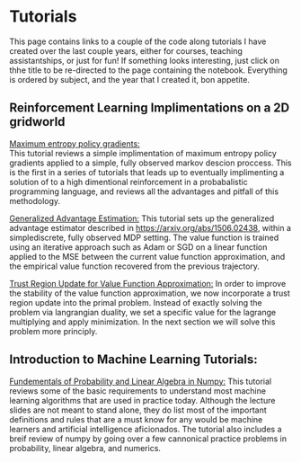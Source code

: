 # Tutorials
This page contains links to a couple of the code along tutorials I have created over the last couple years, either for courses, teaching assistantships, or just for fun! If something looks interesting, just click on thhe title to be re-directed to the page containing the notebook. Everything is ordered by subject, and the year that I created it, bon appetite.

## Reinforcement Learning Implimentations on a 2D gridworld

[Maximum entropy policy gradients:](https://github.com/WilderLavington/WilderLavington.github.io/blob/master/tutorial/Maximum_Entropy_Policy_Gradients/Maximum_Entropy_Policy_Gradients.md)   
 This tutorial reviews a simple implimentation of maximum entropy policy gradients applied to a simple, fully observed markov descion proccess. This is the first in a series of tutorials that leads up to eventually implimenting a solution of to a high dimentional reinforcement in a probabalistic programming language, and reviews all the advantages and pitfall of this methodology.

[Generalized Advantage Estimation:](https://github.com/WilderLavington/WilderLavington.github.io/blob/master/tutorial/Generalized%20Advantage%20Estimation/Generalized%20Advantage%20Estimation.md)
 This tutorial sets up the generalized advantage estimator described in https://arxiv.org/abs/1506.02438, within a simplediscrete, fully observed MDP setting. The value function is trained using an iterative approach such as Adam or SGD on a linear function applied to the MSE between the current value function approximation, and the empirical value function recovered from the previous trajectory. 

[Trust Region Update for Value Function Approximation:](https://github.com/WilderLavington/WilderLavington.github.io/blob/master/tutorial/Trust%20Region%20Updates%20for%20Generalized%20Advantage%20Estimation/Trust%20Region%20Updates%20for%20Generalized%20Advantage%20Estimation.md)
 In order to improve the stability of the value function approximation, we now incorporate a trust region update into the primal problem. Instead of exactly solving the problem via langrangian duality, we set a specific value for the lagrange multiplying and apply minimization. In the next section we will solve this problem more principly.

## Introduction to Machine Learning Tutorials:

[Fundementals of Probability and Linear Algebra in Numpy:](https://github.com/WilderLavington/WilderLavington.github.io/tree/master/tutorial/Intro%20To%20Machine%20Learning%20Tutorial%201)
 This tutorial reviews some of the basic requirements to understand most machine learning algorithms that are used in practice today. Although the lecture slides are not meant to stand alone, they do list most of the important definitions and rules that are a must know for any would be machine learners and artificial intelligence aficionados. The tutorial also includes a breif review of numpy by going over a few cannonical practice problems in probability, linear algebra, and numerics. 
